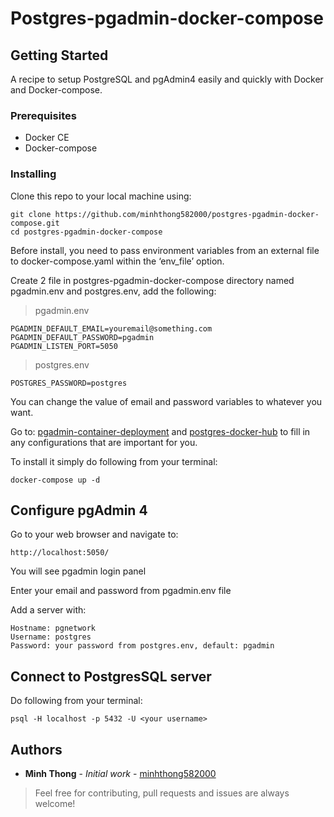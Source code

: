 # Postgres-pgadmin-docker-compose

## Getting Started

A recipe to setup PostgreSQL and pgAdmin4 easily and quickly with Docker and Docker-compose.

### Prerequisites

-   Docker CE
-   Docker-compose

### Installing

Clone this repo to your local machine using:

```
git clone https://github.com/minhthong582000/postgres-pgadmin-docker-compose.git
cd postgres-pgadmin-docker-compose
```

Before install, you need to pass environment variables from an external file to docker-compose.yaml within the ‘env_file’ option.

Create 2 file in postgres-pgadmin-docker-compose directory named pgadmin.env and postgres.env, add the following:

> pgadmin.env

```
PGADMIN_DEFAULT_EMAIL=youremail@something.com
PGADMIN_DEFAULT_PASSWORD=pgadmin
PGADMIN_LISTEN_PORT=5050
```

> postgres.env

```
POSTGRES_PASSWORD=postgres
```

You can change the value of email and password variables to whatever you want.

Go to: [pgadmin-container-deployment](https://www.pgadmin.org/docs/pgadmin4/development/container_deployment.html#environment-variables) and [postgres-docker-hub](https://hub.docker.com/_/postgres?tab=description) to fill in any configurations that are important for you.

To install it simply do following from your terminal:

```
docker-compose up -d
```

## Configure pgAdmin 4

Go to your web browser and navigate to:

```
http://localhost:5050/
```

You will see pgadmin login panel

Enter your email and password from pgadmin.env file

Add a server with:

```
Hostname: pgnetwork
Username: postgres
Password: your password from postgres.env, default: pgadmin
```

## Connect to PostgresSQL server

Do following from your terminal:

```
psql -H localhost -p 5432 -U <your username>
```

## Authors

-   **Minh Thong** - _Initial work_ - [minhthong582000](https://github.com/minhthong582000)

> Feel free for contributing, pull requests and issues are always welcome!
